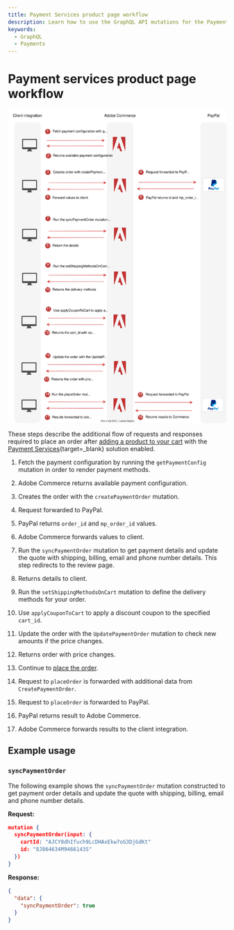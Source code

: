 ```yaml
---
title: Payment Services product page workflow
description: Learn how to use the GraphQL API mutations for the Payment Services solution.
keywords:
  - GraphQL
  - Payments
---
```


# Payment services product page workflow

![Payment Services sequence diagram](../../_images/graphql/payment-services-minicart.svg)

These steps describe the additional flow of requests and responses required to place an order after [adding a product to your cart](../tutorials/checkout/add-product-to-cart.md) with the [Payment Services](https://experienceleague.adobe.com/docs/commerce-merchant-services/payment-services/guide-overview.html){target=_blank} solution enabled.

1. Fetch the payment configuration by running the `getPaymentConfig` mutation in order to render payment methods.

1. Adobe Commerce returns available payment configuration.

1. Creates the order with the `createPaymentOrder` mutation.

1. Request forwarded to PayPal.

1. PayPal returns `order_id` and `mp_order_id` values.

1. Adobe Commerce forwards values to client.

1. Run the `syncPaymentOrder` mutation  to get payment details and update the quote with shipping, billing, email and phone number details. This step redirects to the review page.

1. Returns details to client.

1. Run the `setShippingMethodsOnCart` mutation to define the delivery methods for your order.

1. Use `applyCouponToCart` to apply a discount coupon to the specified `cart_id`.

1. Update the order with the `UpdatePaymentOrder` mutation to check new amounts if the price changes.

1. Returns order with price changes.

1.  Continue to [place the order](../tutorials/checkout/place-order.md).

1.  Request to `placeOrder` is forwarded with additional data  from `CreatePaymentOrder`.

1. Request to `placeOrder` is forwarded to PayPal.

1. PayPal returns result to Adobe Commerce.

1. Adobe Commerce forwards results to the client integration.

## Example usage

### `syncPaymentOrder`

The following example shows the `syncPaymentOrder` mutation constructed to get payment order details and update the quote with shipping, billing, email and phone number details.

**Request:**

```json
mutation {
  syncPaymentOrder(input: {
    cartId: "AJCY8dhIfuch9LcDHAxEkw7oG3DjGdKt"
    id: "8J864634M9466143S"
  })
}
```

**Response:**

```json
{
  "data": {
    "syncPaymentOrder": true
  }
}
```
